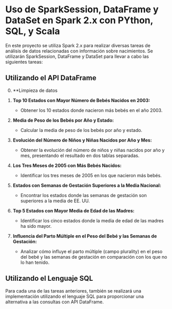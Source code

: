 # Uso de SparkSession, DataFrame y DataSet en Spark 2.x con PYthon, SQL, y Scala

En este proyecto se utiliza Spark 2.x para realizar diversas tareas de análisis de datos relacionadas con información sobre nacimientos. Se utilizarán SparkSession, DataFrame y DataSet para llevar a cabo las siguientes tareas:

## Utilizando el API DataFrame

0. **Limpieza de datos

1. **Top 10 Estados con Mayor Número de Bebés Nacidos en 2003:**
   - Obtener los 10 estados donde nacieron más bebés en el año 2003.

2. **Media de Peso de los Bebés por Año y Estado:**
   - Calcular la media de peso de los bebés por año y estado.

3. **Evolución del Número de Niños y Niñas Nacidos por Año y Mes:**
   - Obtener la evolución del número de niños y niñas nacidos por año y mes, presentando el resultado en dos tablas separadas.

4. **Los Tres Meses de 2005 con Más Bebés Nacidos:**
   - Identificar los tres meses de 2005 en los que nacieron más bebés.

5. **Estados con Semanas de Gestación Superiores a la Media Nacional:**
   - Encontrar los estados donde las semanas de gestación son superiores a la media de EE. UU.

6. **Top 5 Estados con Mayor Media de Edad de las Madres:**
   - Identificar los cinco estados donde la media de edad de las madres ha sido mayor.

7. **Influencia del Parto Múltiple en el Peso del Bebé y las Semanas de Gestación:**
   - Analizar cómo influye el parto múltiple (campo plurality) en el peso del bebé y las semanas de gestación en comparación con los que no lo han tenido.

## Utilizando el Lenguaje SQL

Para cada una de las tareas anteriores, también se realizará una implementación utilizando el lenguaje SQL para proporcionar una alternativa a las consultas con API DataFrame.
